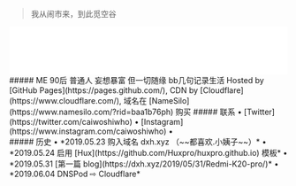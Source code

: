 > 我从闹市来，到此觅空谷  

<!-- music -->
<iframe src="//music.163.com/outchain/player?type=2&id=1491585&auto=0&height=66" frameborder="0" width="100%" height="86px" > </iframe>
##### ME
90后  
普通人  
妄想暴富    
但一切随缘    
bb几句记录生活  
Hosted by [GitHub Pages](https://pages.github.com/), CDN by [Cloudflare](https://www.cloudflare.com/), 域名在 [NameSilo](https://www.namesilo.com/?rid=baa1b76ph) 购买
##### 联系
 • [Twitter](https://twitter.com/caiwoshiwho)  
 • [Instagram](https://www.instagram.com/caiwoshiwho)
 • <i@dxh.xyz>
 <br/>
##### 历史
• *2019.05.23 购入域名 dxh.xyz （~~都喜欢.小姨子~~）*   
• *2019.05.24 启用 [Hux](https://github.com/Huxpro/huxpro.github.io) 模板*  
• *2019.05.31 [第一篇 blog](https://dxh.xyz/2019/05/31/Redmi-K20-pro/)*    
• *2019.06.04 DNSPod ⇨ Cloudflare*
 <br/>

 


